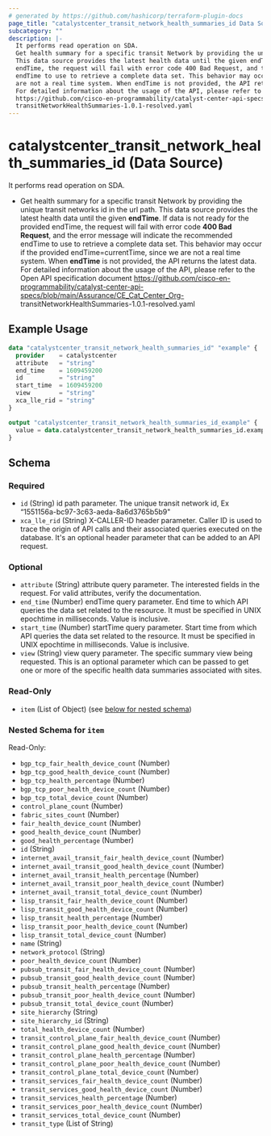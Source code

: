 ```yaml
---
# generated by https://github.com/hashicorp/terraform-plugin-docs
page_title: "catalystcenter_transit_network_health_summaries_id Data Source - terraform-provider-catalystcenter"
subcategory: ""
description: |-
  It performs read operation on SDA.
  Get health summary for a specific transit Network by providing the unique transit networks id in the url path.
  This data source provides the latest health data until the given endTime. If data is not ready for the provided
  endTime, the request will fail with error code 400 Bad Request, and the error message will indicate the recommended
  endTime to use to retrieve a complete data set. This behavior may occur if the provided endTime=currentTime, since we
  are not a real time system. When endTime is not provided, the API returns the latest data.
  For detailed information about the usage of the API, please refer to the Open API specification document
  https://github.com/cisco-en-programmability/catalyst-center-api-specs/blob/main/Assurance/CECatCenter_Org-
  transitNetworkHealthSummaries-1.0.1-resolved.yaml
---
```


# catalystcenter_transit_network_health_summaries_id (Data Source)

It performs read operation on SDA.

- Get health summary for a specific transit Network by providing the unique transit networks id in the url path.
This data source provides the latest health data until the given **endTime**. If data is not ready for the provided
endTime, the request will fail with error code **400 Bad Request**, and the error message will indicate the recommended
endTime to use to retrieve a complete data set. This behavior may occur if the provided endTime=currentTime, since we
are not a real time system. When **endTime** is not provided, the API returns the latest data.
For detailed information about the usage of the API, please refer to the Open API specification document
https://github.com/cisco-en-programmability/catalyst-center-api-specs/blob/main/Assurance/CE_Cat_Center_Org-
transitNetworkHealthSummaries-1.0.1-resolved.yaml

## Example Usage

```terraform
data "catalystcenter_transit_network_health_summaries_id" "example" {
  provider    = catalystcenter
  attribute   = "string"
  end_time    = 1609459200
  id          = "string"
  start_time  = 1609459200
  view        = "string"
  xca_lle_rid = "string"
}

output "catalystcenter_transit_network_health_summaries_id_example" {
  value = data.catalystcenter_transit_network_health_summaries_id.example.item
}
```

<!-- schema generated by tfplugindocs -->
## Schema

### Required

- `id` (String) id path parameter. The unique transit network id, Ex “1551156a-bc97-3c63-aeda-8a6d3765b5b9"
- `xca_lle_rid` (String) X-CALLER-ID header parameter. Caller ID is used to trace the origin of API calls and their associated queries executed on the database. It's an optional header parameter that can be added to an API request.

### Optional

- `attribute` (String) attribute query parameter. The interested fields in the request. For valid attributes, verify the documentation.
- `end_time` (Number) endTime query parameter. End time to which API queries the data set related to the resource. It must be specified in UNIX epochtime in milliseconds. Value is inclusive.
- `start_time` (Number) startTime query parameter. Start time from which API queries the data set related to the resource. It must be specified in UNIX epochtime in milliseconds. Value is inclusive.
- `view` (String) view query parameter. The specific summary view being requested. This is an optional parameter which can be passed to get one or more of the specific health data summaries associated with sites.

### Read-Only

- `item` (List of Object) (see [below for nested schema](#nestedatt--item))

<a id="nestedatt--item"></a>
### Nested Schema for `item`

Read-Only:

- `bgp_tcp_fair_health_device_count` (Number)
- `bgp_tcp_good_health_device_count` (Number)
- `bgp_tcp_health_percentage` (Number)
- `bgp_tcp_poor_health_device_count` (Number)
- `bgp_tcp_total_device_count` (Number)
- `control_plane_count` (Number)
- `fabric_sites_count` (Number)
- `fair_health_device_count` (Number)
- `good_health_device_count` (Number)
- `good_health_percentage` (Number)
- `id` (String)
- `internet_avail_transit_fair_health_device_count` (Number)
- `internet_avail_transit_good_health_device_count` (Number)
- `internet_avail_transit_health_percentage` (Number)
- `internet_avail_transit_poor_health_device_count` (Number)
- `internet_avail_transit_total_device_count` (Number)
- `lisp_transit_fair_health_device_count` (Number)
- `lisp_transit_good_health_device_count` (Number)
- `lisp_transit_health_percentage` (Number)
- `lisp_transit_poor_health_device_count` (Number)
- `lisp_transit_total_device_count` (Number)
- `name` (String)
- `network_protocol` (String)
- `poor_health_device_count` (Number)
- `pubsub_transit_fair_health_device_count` (Number)
- `pubsub_transit_good_health_device_count` (Number)
- `pubsub_transit_health_percentage` (Number)
- `pubsub_transit_poor_health_device_count` (Number)
- `pubsub_transit_total_device_count` (Number)
- `site_hierarchy` (String)
- `site_hierarchy_id` (String)
- `total_health_device_count` (Number)
- `transit_control_plane_fair_health_device_count` (Number)
- `transit_control_plane_good_health_device_count` (Number)
- `transit_control_plane_health_percentage` (Number)
- `transit_control_plane_poor_health_device_count` (Number)
- `transit_control_plane_total_device_count` (Number)
- `transit_services_fair_health_device_count` (Number)
- `transit_services_good_health_device_count` (Number)
- `transit_services_health_percentage` (Number)
- `transit_services_poor_health_device_count` (Number)
- `transit_services_total_device_count` (Number)
- `transit_type` (List of String)
